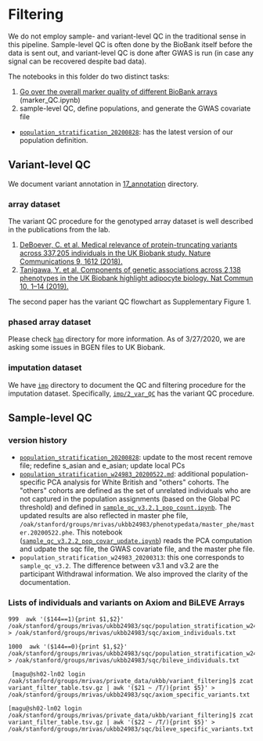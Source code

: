 # Filtering

We do not employ sample- and variant-level QC in the traditional sense in this pipeline. Sample-level QC is often done by the BioBank itself before the data is sent out, and variant-level QC is done after GWAS is run (in case any signal can be recovered despite bad data).

The notebooks in this folder do two distinct tasks:

1. [Go over the overall marker quality of different BioBank arrays](https://github.com/rivas-lab/ukbb-tools/blob/master/03_filtering/Marker_QC.ipynb) (marker_QC.ipynb)
2. sample-level QC, define populations, and generate the GWAS covariate file
  - [`population_stratification_20200828`](population_stratification_20200828): has the latest version of our population definition.

## Variant-level QC

We document variant annotation in [17_annotation](/17_annotation) directory.

### array dataset

The variant QC procedure for the genotyped array dataset is well described in the publications from the lab.

1. [DeBoever, C. et al. Medical relevance of protein-truncating variants across 337,205 individuals in the UK Biobank study. Nature Communications 9, 1612 (2018).](https://doi.org/10.1038/s41467-018-03910-9)
2. [Tanigawa, Y. et al. Components of genetic associations across 2,138 phenotypes in the UK Biobank highlight adipocyte biology. Nat Commun 10, 1–14 (2019).](https://doi.org/10.1038/s41467-019-11953-9)

The second paper has the variant QC flowchart as Supplementary Figure 1.

### phased array dataset

Please check [`hap`](hap) directory for more information. As of 3/27/2020, we are asking some issues in BGEN files to UK Biobank.

### imputation dataset

We have [`imp`](imp) directory to document the QC and filtering procedure for the imputation dataset. Specifically, [`imp/2_var_QC`](imp/2_var_QC) has the variant QC procedure.

## Sample-level QC

### version history

- [`population_stratification_20200828`](population_stratification_20200828): update to the most recent remove file; redefine s_asian and e_asian; update local PCs
- [`population_stratification_w24983_20200522.md`](population_stratification_w24983_20200522.md): additional population-specific PCA analysis for White British and "others" cohorts. The "others" cohorts are defined as the set of unrelated individuals who are not captured in the population assignments (based on the Global PC threshold) and defined in [`sample_qc_v3.2.1_pop_count.ipynb`](sample_qc_v3.2.1_pop_count.ipynb). The updated results are also reflected in master phe file, `/oak/stanford/groups/mrivas/ukbb24983/phenotypedata/master_phe/master.20200522.phe`. This notebook ([`sample_qc_v3.2.2_pop_covar_update.ipynb`](sample_qc_v3.2.2_pop_covar_update.ipynb)) reads the PCA computation and udpate the sqc file, the GWAS covariate file, and the master phe file.
- `population_stratification_w24983_20200313`: this one corresponds to `sample_qc_v3.2`. The difference between v3.1 and v3.2 are the participant Withdrawal information. We also improved the clarity of the documentation.

### Lists of individuals and variants on Axiom and BiLEVE Arrays

```{bash}
999  awk '($144==1){print $1,$2}' /oak/stanford/groups/mrivas/ukbb24983/sqc/population_stratification_w24983_20200313/ukb24983_master_sqc.20200313.phe > /oak/stanford/groups/mrivas/ukbb24983/sqc/axiom_individuals.txt

1000  awk '($144==0){print $1,$2}' /oak/stanford/groups/mrivas/ukbb24983/sqc/population_stratification_w24983_20200313/ukb24983_master_sqc.20200313.phe > /oak/stanford/groups/mrivas/ukbb24983/sqc/bileve_individuals.txt

 [magu@sh02-ln02 login /oak/stanford/groups/mrivas/private_data/ukbb/variant_filtering]$ zcat variant_filter_table.tsv.gz | awk '($21 ~ /T/){print $5}' > /oak/stanford/groups/mrivas/ukbb24983/sqc/axiom_specific_variants.txt

[magu@sh02-ln02 login /oak/stanford/groups/mrivas/private_data/ukbb/variant_filtering]$ zcat variant_filter_table.tsv.gz | awk '($22 ~ /T/){print $5}' > /oak/stanford/groups/mrivas/ukbb24983/sqc/bileve_specific_variants.txt
```
